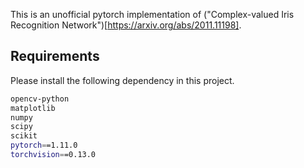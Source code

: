 This is an unofficial pytorch implementation of ("Complex-valued Iris Recognition Network")[https://arxiv.org/abs/2011.11198].

## Requirements
Please install the following dependency in this project.
```bash
opencv-python
matplotlib
numpy
scipy
scikit
pytorch==1.11.0
torchvision==0.13.0
```
